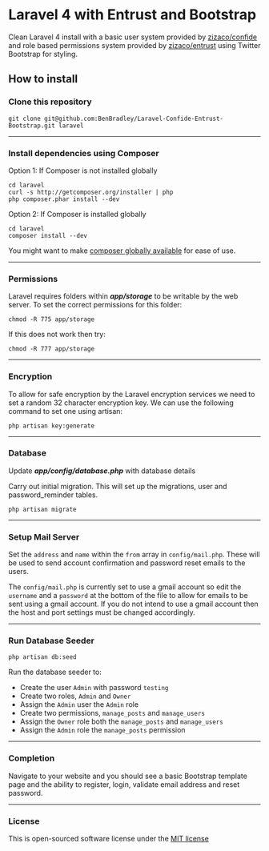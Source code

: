 # Laravel 4 with Entrust and Bootstrap

Clean Laravel 4 install with a basic user system provided by [zizaco/confide](https://github.com/zizaco/confide) and role based permissions system provided by [zizaco/entrust](https://github.com/zizaco/entrust) using Twitter Bootstrap for styling.

## How to install

### Clone this repository

	git clone git@github.com:BenBradley/Laravel-Confide-Entrust-Bootstrap.git laravel

-----

### Install dependencies using Composer

Option 1: If Composer is not installed globally

	cd laravel
	curl -s http://getcomposer.org/installer | php
	php composer.phar install --dev

Option 2: If Composer is installed globally

	cd laravel
	composer install --dev

You might want to make [composer globally available](http://andrewelkins.com/programming/php/setting-up-composer-globally-for-laravel-4/) for ease of use.

-----

### Permissions
Laravel requires folders within ***app/storage*** to be writable by the web server.
To set the correct permissions for this folder:

    chmod -R 775 app/storage

If this does not work then try:

    chmod -R 777 app/storage

-----

### Encryption
To allow for safe encryption by the Laravel encryption services we need to set a random 32 character encryption key.
We can use the following command to set one using artisan:

	php artisan key:generate

-----

### Database
Update ***app/config/database.php*** with database details

Carry out initial migration. This will set up the migrations, user and password_reminder tables.

	php artisan migrate

-----

### Setup Mail Server

Set the `address` and `name` within the `from` array in `config/mail.php`. These will be used to send account 
confirmation and password reset emails to the users.

The `config/mail.php` is currently set to use a gmail account so edit the `username` and a `password` at the bottom of the
file to allow for emails to be sent using a gmail account. If you do not intend to use a gmail account then the host and port
settings must be changed accordingly.

-----

### Run Database Seeder

	php artisan db:seed

Run the database seeder to:

- Create the user `Admin` with password `testing`
- Create two roles, `Admin` and `Owner`
- Assign the `Admin` user the `Admin` role
- Create two permissions, `manage_posts` and `manage_users`
- Assign the `Owner` role both the `manage_posts` and `manage_users`
- Assign the `Admin` role the `manage_posts` permission

-----

### Completion

Navigate to your website and you should see a basic Bootstrap template page and the ability to register, login, validate email address and reset password.

-----
### License

This is open-sourced software license under the [MIT license](http://opensource.org/licenses/MIT)
